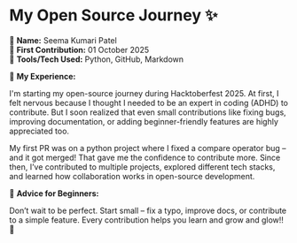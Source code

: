 # My Open Source Journey ✨

👤 **Name:** Seema Kumari Patel  
📅 **First Contribution:** 01 October 2025  
🔧 **Tools/Tech Used:** Python, GitHub, Markdown

🌟 **My Experience:**

I'm starting my open-source journey during Hacktoberfest 2025. At first, I felt nervous because I thought I needed to be an expert in coding (ADHD) to contribute. But I soon realized that even small contributions like fixing bugs, improving documentation, or adding beginner-friendly features are highly appreciated too.

My first PR was on a python project where I fixed a compare operator bug – and it got merged! That gave me the confidence to contribute more. Since then, I’ve contributed to multiple projects, explored different tech stacks, and learned how collaboration works in open-source development.

📌 **Advice for Beginners:**

Don’t wait to be perfect. Start small – fix a typo, improve docs, or contribute to a simple feature. Every contribution helps you learn and grow and glow!! 🚀